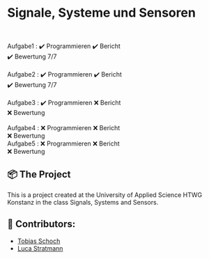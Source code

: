<h1 align="left">
  Signale, Systeme und Sensoren
</h1>
<br>

Aufgabe1 : 
✔️ Programmieren
✔️ Bericht        
✔️ Bewertung  7/7      
<br>
Aufgabe2 : 
✔️ Programmieren
✔️ Bericht        
✔️ Bewertung  7/7  
<br>
Aufgabe3 : 
✔️ Programmieren
❌ Bericht        
❌ Bewertung   
<br>
Aufgabe4 : 
❌ Programmieren
❌ Bericht        
❌ Bewertung
<br>
Aufgabe5 : 
❌ Programmieren
❌ Bericht        
❌ Bewertung
<br>

## 📦 The Project

This is a project created at the University of Applied Science HTWG Konstanz in the class Signals, Systems and Sensors. 
<br>

## 🐧 Contributors:

* [Tobias Schoch](https://github.com/tobias-schoch)
* [Luca Stratmann](https://github.com/m1negam3)

<br>
